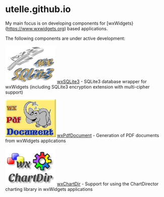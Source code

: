# utelle.github.io

My main focus is on developing components for [wxWidgets}(https://www.wxwidgets.org) based applications.

The following components are under active development:

[![wxSQLite3](wxsqlite3.png)](https://utelle.github.io/wxsqlite3)
[wxSQLite3](https://utelle.github.io/wxsqlite3) - SQLite3 database wrapper for wxWidgets (including SQLite3 encryption extension with multi-cipher support)

[![wxPdfDocument](wxpdfdoc.png)](https://utelle.github.io/wxpdfdoc)
[wxPdfDocument](https://utelle.github.io/wxpdfdoc) - Generation of PDF documents from wxWidgets applications

[![wxChartDir](wxchartdir.png)](https://utelle.github.io/wxchartdir)
[wxChartDir](https://utelle.github.io/wxchartdir) - Support for using the ChartDirector charting library in wxWidgets applications
